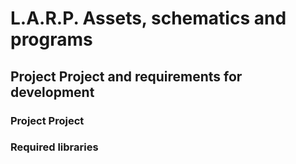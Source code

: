 # L.A.R.P. Assets, schematics and programs

## Project Project and requirements for development
### Project Project
### Required libraries
